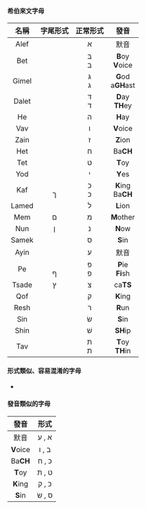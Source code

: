#### 希伯來文字母

名稱 | 字尾形式 | 正常形式 | 發音
:---: | :---: |  :---: | :--:
Alef | | א| 默音
Bet | | בּ </br> ב | **B**oy </br> **V**oice
Gimel | | גּ </br> ג | **G**od </br> a**GH**ast
Dalet | | דּ </br> ד | **D**ay </br> **TH**ey
He | | ה| **H**ay
Vav | |ו | **V**oice
Zain | |ז | **Z**ion
Het | |ח | Ba**CH**
Tet | |ט | **T**oy
Yod | | י| **Y**es
Kaf |</br>ך | כּ </br> כ | **K**ing </br> Ba**CH**
Lamed | | ל | **L**ion
Mem |ם |מ | **M**other
Nun |ן | נ| **N**ow
Samek | |ס | **S**in
Ayin | |ע | 默音
Pe |</br> ף |פּ  </br> פ | **P**ie </br> **Fi**sh
Tsade |ץ |צ | ca**TS**
Qof | | ק| **K**ing
Resh | | ר| **R**un
Sin | | שׂ| **S**in
Shin | | שׁ| **SH**ip
Tav | |תּ </br> ת| **T**oy </br> **TH**in



#### 形式類似、容易混淆的字母
- 

#### 發音類似的字母

發音 | 形式
:---: | :---: 
默音 | א , ע 
**V**oice |ב , ו
Ba**CH** |  כ , ח
**T**oy | ט , תּ 
**K**ing | כּ , ק 
**S**in | ס , שׂ 

